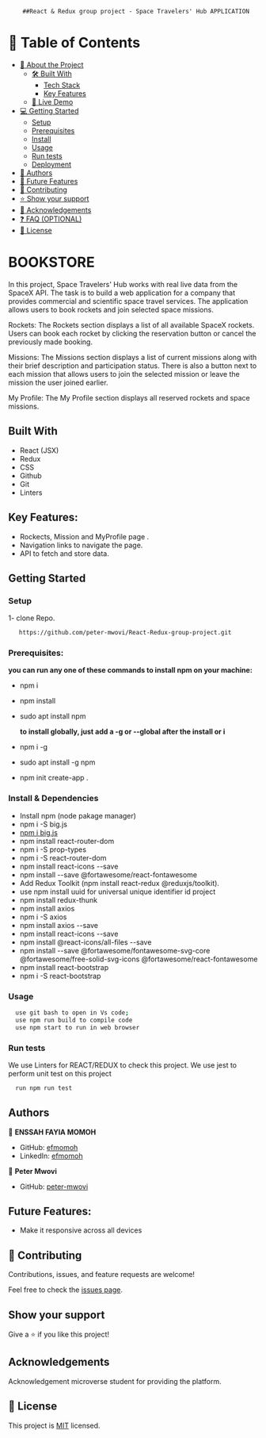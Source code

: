         ##React & Redux group project - Space Travelers' Hub APPLICATION

# 📗 Table of Contents

- [📖 About the Project](#about-project)
  - [🛠 Built With](#built-with)
    - [Tech Stack](#tech-stack)
    - [Key Features](#key-features)
  - [🚀 Live Demo](#live-demo)
- [💻 Getting Started](#getting-started)
  - [Setup](#setup)
  - [Prerequisites](#prerequisites)
  - [Install](#install)
  - [Usage](#usage)
  - [Run tests](#run-tests)
  - [Deployment](#triangular_flag_on_post-deployment)
- [👥 Authors](#authors)
- [🔭 Future Features](#future-features)
- [🤝 Contributing](#contributing)
- [⭐️ Show your support](#support)
- [🙏 Acknowledgements](#acknowledgements)
- [❓ FAQ (OPTIONAL)](#faq)
- [📝 License](#license)

# BOOKSTORE
In this project, Space Travelers' Hub works with real live data from the SpaceX API. The task is to build a web application for a company that provides commercial and scientific space travel services. The application allows users to book rockets and join selected space missions.

Rockets:
The Rockets section displays a list of all available SpaceX rockets. Users can book each rocket by clicking the reservation button or cancel the previously made booking.

Missions:
The Missions section displays a list of current missions along with their brief description and participation status. There is also a button next to each mission that allows users to join the selected mission or leave the mission the user joined earlier.

My Profile:
The My Profile section displays all reserved rockets and space missions.


## Built With

- React (JSX)
- Redux
- CSS
- Github
- Git
- Linters

## Key Features:

- Rockects, Mission and MyProfile page .
- Navigation links to navigate the page.
- API to fetch and store data.

## Getting Started

### Setup

1- clone Repo.

```sh
   https://github.com/peter-mwovi/React-Redux-group-project.git
```

### Prerequisites:

**you can run any one of these commands to install npm on your machine:**

- npm i
- npm install
- sudo apt install npm

  **to install globally, just add a -g or --global after the install or i**

- npm i -g
- sudo apt install -g npm
- npm init create-app .

### Install & Dependencies

- Install npm (node pakage manager)
- npm i -S big.js
- [npm i big.js](https://www.npmjs.com/package/big.js)
- npm install react-router-dom
- npm i -S prop-types
- npm i -S react-router-dom
- npm install react-icons --save
- npm install --save @fortawesome/react-fontawesome 
- Add Redux Toolkit (npm install react-redux @reduxjs/toolkit).
- use npm install uuid   for universal unique identifier id project
- npm install redux-thunk
- npm install axios
- npm i -S axios
- npm install axios --save
- npm install react-icons --save
- npm install @react-icons/all-files --save
- npm install --save @fortawesome/fontawesome-svg-core @fortawesome/free-solid-svg-icons @fortawesome/react-fontawesome
- npm install react-bootstrap
- npm i -S react-bootstrap





### Usage

```sh
  use git bash to open in Vs code;
  use npm run build to compile code
  use npm start to run in web browser
```

### Run tests

We use Linters for REACT/REDUX to check this project.
We use jest to perform unit test on this project

```sh
  run npm run test
```

## Authors

👤 **ENSSAH FAYIA MOMOH**

- GitHub: [efmomoh](https://github.com/efmomoh)
- LinkedIn: [efmomoh](https://www.linkedin.com/in/efmomoh/)

👤 **Peter Mwovi**

- GitHub: [peter-mwovi](https://github.com/peter-mwovi)

## Future Features:

- Make it responsive across all devices

## 🤝 Contributing

Contributions, issues, and feature requests are welcome!

Feel free to check the [issues page](https://github.com/efmomoh/React-Redux-group-project/issues).

## Show your support

Give a ⭐️ if you like this project!

## Acknowledgements

Acknowledgement microverse student for providing the platform.

## 📝 License

This project is [MIT](./LICENSE) licensed.
